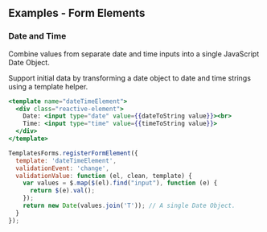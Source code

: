 ## Examples - Form Elements

### Date and Time

Combine values from separate date and time inputs into a single JavaScript Date Object.

Support initial data by transforming a date object to date and time strings using a template helper.

```handlebars
<template name="dateTimeElement">
  <div class="reactive-element">
    Date: <input type="date" value={{dateToString value}}><br>
    Time: <input type="time" value={{timeToString value}}>
  </div>
</template>
```

```javascript
TemplatesForms.registerFormElement({
  template: 'dateTimeElement',
  validationEvent: 'change',
  validationValue: function (el, clean, template) {
    var values = $.map($(el).find("input"), function (e) {
      return $(e).val();
    });
    return new Date(values.join('T')); // A single Date Object.
  }
});
```
